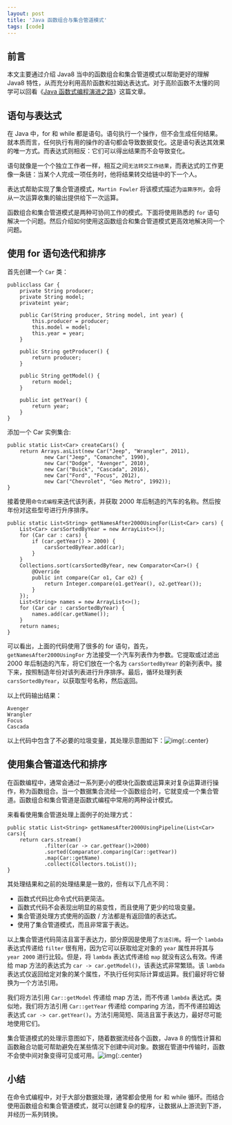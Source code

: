 ```yaml
---
layout: post
title: 'Java 函数组合与集合管道模式'
tags: [code]
---
```


## 前言

本文主要通过介绍 Java8 当中的函数组合和集合管道模式以帮助更好的理解 Java8 特性，从而充分利用高阶函数和拉姆达表达式。对于高阶函数不太懂的同学可以回看《[Java 函数式编程演进之路](http://mp.weixin.qq.com/s?__biz=MzI4MzgwODQzOA==&mid=2247484445&idx=3&sn=2d82b88bb8604430ffc331062be94749&chksm=eb8443c4dcf3cad27c6f91a8c02779464b03c770a9e374e53eabfae96bd345ec884e69c6c124&scene=21#wechat_redirect)》这篇文章。

## 语句与表达式

在 Java 中，for 和 while 都是语句。语句执行一个操作，但不会生成任何结果。就本质而言，任何执行有用的操作的语句都会导致数据变化。这是语句表达其效果的唯一方式。而表达式则相反：它们可以得出结果而不会导致变化。

语句就像是一个个独立工作者一样，相互之间`无法转交工作结果`，而表达式的工作更像一条链：当某个人完成一项任务时，他将结果转交给链中的下一个人。

表达式帮助实现了集合管道模式，`Martin Fowler` 将该模式描述为`运算序列`，会将从一次运算收集的输出提供给下一次运算。

函数组合和集合管道模式是两种可协同工作的模式。下面将使用熟悉的 `for` 语句解决一个问题。然后介绍如何使用这函数组合和集合管道模式更高效地解决同一个问题。

## 使用 for 语句迭代和排序

首先创建一个 `Car` 类：

```
publicclass Car {
    private String producer;
    private String model;
    privateint year;

    public Car(String producer, String model, int year) {
        this.producer = producer;
        this.model = model;
        this.year = year;
    }

    public String getProducer() {
        return producer;
    }

    public String getModel() {
        return model;
    }

    public int getYear() {
        return year;
    }
}
```

添加一个 Car 实例集合:

```
public static List<Car> createCars() {
    return Arrays.asList(new Car("Jeep", "Wrangler", 2011),
            new Car("Jeep", "Comanche", 1990),
            new Car("Dodge", "Avenger", 2010),
            new Car("Buick", "Cascada", 2016),
            new Car("Ford", "Focus", 2012),
            new Car("Chevrolet", "Geo Metro", 1992));
}
```

接着使用`命令式编程`来迭代该列表，并获取 2000 年后制造的汽车的名称。然后按年份对这些型号进行升序排序。

```
public static List<String> getNamesAfter2000UsingFor(List<Car> cars) {
    List<Car> carsSortedByYear = new ArrayList<>();
    for (Car car : cars) {
        if (car.getYear() > 2000) {
            carsSortedByYear.add(car);
        }
    }
    Collections.sort(carsSortedByYear, new Comparator<Car>() {
        @Override
        public int compare(Car o1, Car o2) {
            return Integer.compare(o1.getYear(), o2.getYear());
        }
    });
    List<String> names = new ArrayList<>();
    for (Car car : carsSortedByYear) {
        names.add(car.getName());
    }
    return names;
}
```

可以看出，上面的代码使用了很多的 for 语句，首先，`getNamesAfter2000UsingFor` 方法接受一个汽车列表作为参数。它提取或过滤出 2000 年后制造的汽车，将它们放在一个名为 `carsSortedByYear` 的新列表中。接下来，按照制造年份对该列表进行升序排序。最后，循环处理列表 `carsSortedByYear`，以获取型号名称，然后返回。

以上代码输出结果：

```
Avenger
Wrangler
Focus
Cascada
```

以上代码中包含了不必要的垃圾变量，其处理示意图如下：![img](https://mmbiz.qpic.cn/mmbiz_png/JyDzyVuiaZHq7B7yGlAhcRBw8ejq3cspbLhgknUnkN0hZGNhzicnBLuAKI7qYypqMepwCFpN96Cfpd78auEdRodA/640?wx_fmt=png&tp=webp&wxfrom=5&wx_lazy=1&wx_co=1){:.center}

## 使用集合管道迭代和排序

在函数编程中，通常会通过一系列更小的模块化函数或运算来对复杂运算进行操作，称为函数组合。当一个数据集合流经一个函数组合时，它就变成一个集合管道。函数组合和集合管道是函数式编程中常用的两种设计模式。

来看看使用集合管道处理上面例子的处理方式：

```
public static List<String> getNamesAfter2000UsingPipeline(List<Car> cars){
    return cars.stream()
            .filter(car -> car.getYear()>2000)
            .sorted(Comparator.comparing(Car::getYear))
            .map(Car::getName)
            .collect(Collectors.toList());
}
```

其处理结果和之前的处理结果是一致的，但有以下几点不同：

- 函数式代码比命令式代码更简洁。
- 函数式代码不会表现出明显的易变性，而且使用了更少的垃圾变量。
- 集合管道处理方式使用的函数 / 方法都是有返回值的表达式。
- 使用了集合管道模式，而且非常富于表达。

以上集合管道代码简洁且富于表达力，部分原因是使用了`方法引用`。将一个 `lambda` 表达式传递给 `filter` 很有用，因为它可以获取给定对象的 `year` 属性并将其与 `year 2000` 进行比较。但是，将 `lambda` 表达式传递给 `map` 就没有这么有效。传递给 map 方法的表达式为 `car -> car.getModel()`，该表达式非常繁琐。该 `lambda` 表达式仅返回给定对象的某个属性，不执行任何实际计算或运算。我们最好将它替换为一个方法引用。

我们将方法引用 `Car::getModel` 传递给 map 方法，而不传递 `lambda` 表达式。类似地，我们将方法引用 `Car::getYear` 传递给 comparing 方法，而不传递拉姆达表达式 `car -> car.getYear()`。方法引用简短、简洁且富于表达力，最好尽可能地使用它们。

集合管道模式的处理示意图如下，随着数据流经各个函数，Java 8 的惰性计算和函数融合功能可帮助避免在某些情况下创建中间对象。数据在管道中传输时，函数不会使中间对象变得可见或可用。![img](https://mmbiz.qpic.cn/mmbiz_png/JyDzyVuiaZHq7B7yGlAhcRBw8ejq3cspb1hkOEjwhEJ5vmRlf5Mjn3VoQvlbbBAopGR7l5EHVFZt0nR2T5Tt8OA/640?wx_fmt=png&tp=webp&wxfrom=5&wx_lazy=1&wx_co=1){:.center}

## 小结

在命令式编程中，对于大部分数据处理，通常都会使用 for 和 while 循环。而结合使用函数组合和集合管道模式，就可以创建复杂的程序，让数据从上游流到下游，并经历一系列转换。

 